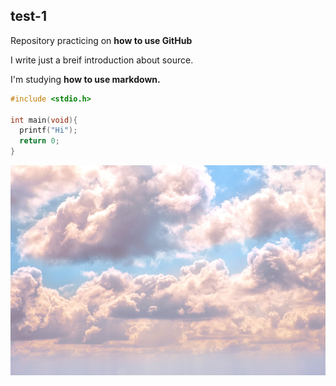 ## test-1
Repository practicing on **how to use GitHub**

I write just a breif introduction about source.

I'm studying __how to use markdown.__


```C
#include <stdio.h>

int main(void){
  printf("Hi");
  return 0;
}
```

![배경 이미지](./billy-huynh-v9bnfMCyKbg-unsplash.jpg)

